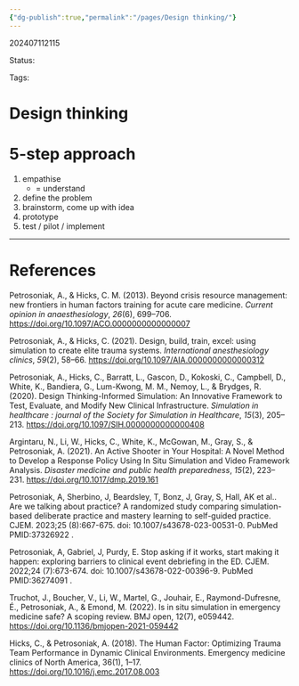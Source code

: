 ```yaml
---
{"dg-publish":true,"permalink":"/pages/Design thinking/"}
---
```



202407112115

Status: 

Tags: 

# Design thinking
# 5-step approach
1. empathise
	-  = understand
2. define the problem
3. brainstorm, come up with idea
4. prototype
5. test / pilot / implement







___
# References
Petrosoniak, A., & Hicks, C. M. (2013). Beyond crisis resource management: new frontiers in human factors training for acute care medicine. _Current opinion in anaesthesiology_, _26_(6), 699–706. https://doi.org/10.1097/ACO.0000000000000007

Petrosoniak, A., & Hicks, C. (2021). Design, build, train, excel: using simulation to create elite trauma systems. _International anesthesiology clinics_, _59_(2), 58–66. https://doi.org/10.1097/AIA.0000000000000312

Petrosoniak, A., Hicks, C., Barratt, L., Gascon, D., Kokoski, C., Campbell, D., White, K., Bandiera, G., Lum-Kwong, M. M., Nemoy, L., & Brydges, R. (2020). Design Thinking-Informed Simulation: An Innovative Framework to Test, Evaluate, and Modify New Clinical Infrastructure. _Simulation in healthcare : journal of the Society for Simulation in Healthcare_, _15_(3), 205–213. https://doi.org/10.1097/SIH.0000000000000408

Argintaru, N., Li, W., Hicks, C., White, K., McGowan, M., Gray, S., & Petrosoniak, A. (2021). An Active Shooter in Your Hospital: A Novel Method to Develop a Response Policy Using In Situ Simulation and Video Framework Analysis. _Disaster medicine and public health preparedness_, _15_(2), 223–231. https://doi.org/10.1017/dmp.2019.161

Petrosoniak, A, Sherbino, J, Beardsley, T, Bonz, J, Gray, S, Hall, AK et al.. Are we talking about practice? A randomized study comparing simulation-based deliberate practice and mastery learning to self-guided practice. CJEM. 2023;25 (8):667-675. doi: 10.1007/s43678-023-00531-0. PubMed PMID:37326922 .

Petrosoniak, A, Gabriel, J, Purdy, E. Stop asking if it works, start making it happen: exploring barriers to clinical event debriefing in the ED. CJEM. 2022;24 (7):673-674. doi: 10.1007/s43678-022-00396-9. PubMed PMID:36274091 .

Truchot, J., Boucher, V., Li, W., Martel, G., Jouhair, E., Raymond-Dufresne, É., Petrosoniak, A., & Emond, M. (2022). Is in situ simulation in emergency medicine safe? A scoping review. BMJ open, 12(7), e059442. https://doi.org/10.1136/bmjopen-2021-059442

Hicks, C., & Petrosoniak, A. (2018). The Human Factor: Optimizing Trauma Team Performance in Dynamic Clinical Environments. Emergency medicine clinics of North America, 36(1), 1–17. https://doi.org/10.1016/j.emc.2017.08.003